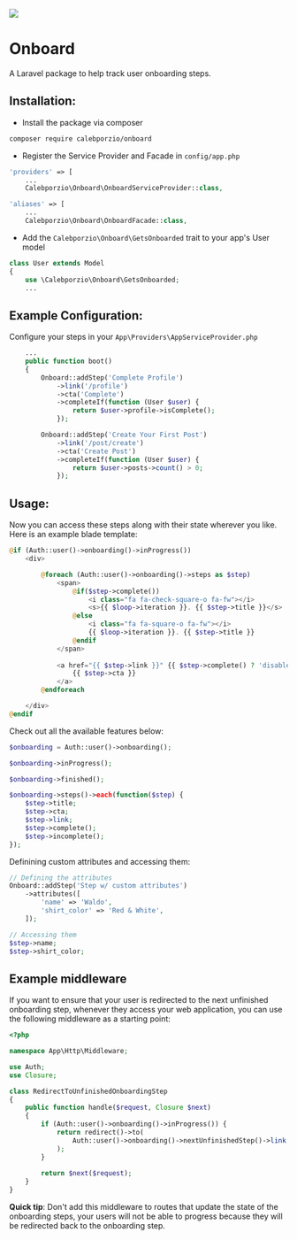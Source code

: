 ![](https://raw.githubusercontent.com/calebporzio/onboard/master/onboard-logo.png)

# Onboard
A Laravel package to help track user onboarding steps.

## Installation:

* Install the package via composer
```bash
composer require calebporzio/onboard
```
* Register the Service Provider and Facade in `config/app.php`
```php
'providers' => [
    ...
    Calebporzio\Onboard\OnboardServiceProvider::class,

'aliases' => [
    ...
    Calebporzio\Onboard\OnboardFacade::class,
```
* Add the `Calebporzio\Onboard\GetsOnboarded` trait to your app's User model
```php
class User extends Model
{
    use \Calebporzio\Onboard\GetsOnboarded;
    ...
```

## Example Configuration:

Configure your steps in your `App\Providers\AppServiceProvider.php`
```php
    ...
    public function boot()
    {
	    Onboard::addStep('Complete Profile')
	    	->link('/profile')
	    	->cta('Complete')
	    	->completeIf(function (User $user) {
	    		return $user->profile->isComplete();
	    	});

	    Onboard::addStep('Create Your First Post')
	    	->link('/post/create')
	    	->cta('Create Post')
	    	->completeIf(function (User $user) {
	    		return $user->posts->count() > 0;
	    	});
```
## Usage:
Now you can access these steps along with their state wherever you like. Here is an example blade template:
```php
@if (Auth::user()->onboarding()->inProgress())
	<div>

		@foreach (Auth::user()->onboarding()->steps as $step)
			<span>
				@if($step->complete())
					<i class="fa fa-check-square-o fa-fw"></i>
					<s>{{ $loop->iteration }}. {{ $step->title }}</s>
				@else
					<i class="fa fa-square-o fa-fw"></i>
					{{ $loop->iteration }}. {{ $step->title }}
				@endif
			</span>
						
			<a href="{{ $step->link }}" {{ $step->complete() ? 'disabled' : '' }}>
				{{ $step->cta }}
			</a>
		@endforeach

	</div>
@endif
```
Check out all the available features below:
```php
$onboarding = Auth::user()->onboarding();

$onboarding->inProgress();

$onboarding->finished();

$onboarding->steps()->each(function($step) {
	$step->title;
	$step->cta;
	$step->link;
	$step->complete();
	$step->incomplete();
});
```
Definining custom attributes and accessing them:
```php
// Defining the attributes
Onboard::addStep('Step w/ custom attributes')
	->attributes([
		'name' => 'Waldo',
		'shirt_color' => 'Red & White',
	]);

// Accessing them
$step->name;
$step->shirt_color;
```


## Example middleware

If you want to ensure that your user is redirected to the next unfinished onboarding step, whenever they access your web application, you can use the following middleware as a starting point:

```php
<?php

namespace App\Http\Middleware;

use Auth;
use Closure;

class RedirectToUnfinishedOnboardingStep
{
    public function handle($request, Closure $next)
    {
        if (Auth::user()->onboarding()->inProgress()) {
            return redirect()->to(
                Auth::user()->onboarding()->nextUnfinishedStep()->link
            );
        }
        
        return $next($request);
    }
}
```

**Quick tip**: Don't add this middleware to routes that update the state of the onboarding steps, your users will not be able to progress because they will be redirected back to the onboarding step.
